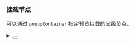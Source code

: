 ### 挂载节点

可以通过 `popupContainer` 指定预览挂载的父级节点。

<div class="cell-demo vp-raw">
  <div
    :style="{
      width: '100%',
      height: '400px',
      backgroundColor: 'var(--color-fill-2)',
      position: 'relative',
      overflow: 'hidden',
      display: 'flex',
      justifyContent: 'center',
      alignItems: 'center',
    }"
    ref="containerRef">
    <yc-image
      width="200"
      src="https://p1-arco.byteimg.com/tos-cn-i-uwbnlip3yd/a8c8cdb109cb051163646151a4a5083b.png~tplv-uwbnlip3yd-webp.webp"
      :preview-props="{
        popupContainer: containerRef ,
        closable: false,
      }" />
  </div>
</div>

<script setup>
import { ref,onMounted } from 'vue';
const containerRef = ref('body');
</script>

<details>
<summary>
 <button class="code-btn"  >
    <icon-code />
 </button>
</summary>

```vue
<template>
  <div
    :style="{
      width: '100%',
      height: '400px',
      backgroundColor: 'var(--color-fill-2)',
      position: 'relative',
      overflow: 'hidden',
      display: 'flex',
      justifyContent: 'center',
      alignItems: 'center',
    }"
    ref="containerRef">
    <yc-image
      width="200"
      src="https://p1-arco.byteimg.com/tos-cn-i-uwbnlip3yd/a8c8cdb109cb051163646151a4a5083b.png~tplv-uwbnlip3yd-webp.webp"
      :preview-props="{
        popupContainer: containerRef,
        closable: false,
      }" />
  </div>
</template>

<script setup>
import { ref, onMounted } from 'vue';
const containerRef = ref(null);
</script>
```

</details>

